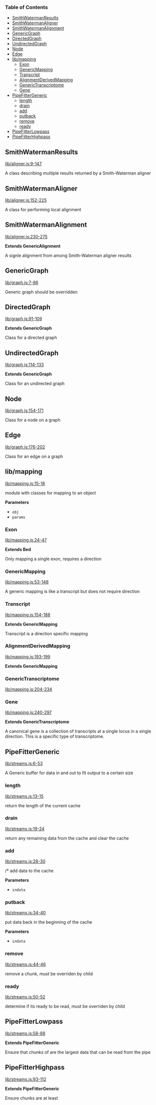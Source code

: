 <!-- Generated by documentation.js. Update this documentation by updating the source code. -->

### Table of Contents

-   [SmithWatermanResults](#smithwatermanresults)
-   [SmithWatermanAligner](#smithwatermanaligner)
-   [SmithWatermanAlignment](#smithwatermanalignment)
-   [GenericGraph](#genericgraph)
-   [DirectedGraph](#directedgraph)
-   [UndirectedGraph](#undirectedgraph)
-   [Node](#node)
-   [Edge](#edge)
-   [lib/mapping](#libmapping)
    -   [Exon](#exon)
    -   [GenericMapping](#genericmapping)
    -   [Transcript](#transcript)
    -   [AlignmentDerivedMapping](#alignmentderivedmapping)
    -   [GenericTranscriptome](#generictranscriptome)
    -   [Gene](#gene)
-   [PipeFitterGeneric](#pipefittergeneric)
    -   [length](#length)
    -   [drain](#drain)
    -   [add](#add)
    -   [putback](#putback)
    -   [remove](#remove)
    -   [ready](#ready)
-   [PipeFitterLowpass](#pipefitterlowpass)
-   [PipeFitterHighpass](#pipefitterhighpass)

## SmithWatermanResults

[lib/aligner.js:9-147](https://github.com/jason-weirather/js-seq-tools/blob/c9460c88c7134c42df6f239f875d58d2e44a73c6/lib/aligner.js#L9-L147 "Source code on GitHub")

A class describing multiple results returned by a Smith-Waterman aligner

## SmithWatermanAligner

[lib/aligner.js:152-225](https://github.com/jason-weirather/js-seq-tools/blob/c9460c88c7134c42df6f239f875d58d2e44a73c6/lib/aligner.js#L152-L225 "Source code on GitHub")

A class for performing local alignment

## SmithWatermanAlignment

[lib/aligner.js:230-275](https://github.com/jason-weirather/js-seq-tools/blob/c9460c88c7134c42df6f239f875d58d2e44a73c6/lib/aligner.js#L230-L275 "Source code on GitHub")

**Extends GenericAlignment**

A signle alignment from among Smith-Waterman aligner results

## GenericGraph

[lib/graph.js:7-86](https://github.com/jason-weirather/js-seq-tools/blob/c9460c88c7134c42df6f239f875d58d2e44a73c6/lib/graph.js#L7-L86 "Source code on GitHub")

Generic graph should be overridden

## DirectedGraph

[lib/graph.js:91-109](https://github.com/jason-weirather/js-seq-tools/blob/c9460c88c7134c42df6f239f875d58d2e44a73c6/lib/graph.js#L91-L109 "Source code on GitHub")

**Extends GenericGraph**

Class for a directed graph

## UndirectedGraph

[lib/graph.js:114-133](https://github.com/jason-weirather/js-seq-tools/blob/c9460c88c7134c42df6f239f875d58d2e44a73c6/lib/graph.js#L114-L133 "Source code on GitHub")

**Extends GenericGraph**

Class for an undirected graph

## Node

[lib/graph.js:154-171](https://github.com/jason-weirather/js-seq-tools/blob/c9460c88c7134c42df6f239f875d58d2e44a73c6/lib/graph.js#L154-L171 "Source code on GitHub")

Class for a node on a graph

## Edge

[lib/graph.js:176-202](https://github.com/jason-weirather/js-seq-tools/blob/c9460c88c7134c42df6f239f875d58d2e44a73c6/lib/graph.js#L176-L202 "Source code on GitHub")

Class for an edge on a graph

## lib/mapping

[lib/mapping.js:15-18](https://github.com/jason-weirather/js-seq-tools/blob/c9460c88c7134c42df6f239f875d58d2e44a73c6/lib/mapping.js#L15-L18 "Source code on GitHub")

module with classes for mapping to an object

**Parameters**

-   `obj`  
-   `params`  

### Exon

[lib/mapping.js:24-47](https://github.com/jason-weirather/js-seq-tools/blob/c9460c88c7134c42df6f239f875d58d2e44a73c6/lib/mapping.js#L24-L47 "Source code on GitHub")

**Extends Bed**

Only mapping a single exon, requires a direction

### GenericMapping

[lib/mapping.js:53-148](https://github.com/jason-weirather/js-seq-tools/blob/c9460c88c7134c42df6f239f875d58d2e44a73c6/lib/mapping.js#L53-L148 "Source code on GitHub")

A generic mapping is like a transcript but does not require direction

### Transcript

[lib/mapping.js:154-188](https://github.com/jason-weirather/js-seq-tools/blob/c9460c88c7134c42df6f239f875d58d2e44a73c6/lib/mapping.js#L154-L188 "Source code on GitHub")

**Extends GenericMapping**

Transcript is a direction specific mapping

### AlignmentDerivedMapping

[lib/mapping.js:193-199](https://github.com/jason-weirather/js-seq-tools/blob/c9460c88c7134c42df6f239f875d58d2e44a73c6/lib/mapping.js#L193-L199 "Source code on GitHub")

**Extends GenericMapping**

### GenericTranscriptome

[lib/mapping.js:204-234](https://github.com/jason-weirather/js-seq-tools/blob/c9460c88c7134c42df6f239f875d58d2e44a73c6/lib/mapping.js#L204-L234 "Source code on GitHub")

### Gene

[lib/mapping.js:240-297](https://github.com/jason-weirather/js-seq-tools/blob/c9460c88c7134c42df6f239f875d58d2e44a73c6/lib/mapping.js#L240-L297 "Source code on GitHub")

**Extends GenericTranscriptome**

A canonical gene is a collection of transcripts at a single locus in a single direction.  This is a specific type of transcriptome.

## PipeFitterGeneric

[lib/streams.js:6-53](https://github.com/jason-weirather/js-seq-tools/blob/c9460c88c7134c42df6f239f875d58d2e44a73c6/lib/streams.js#L6-L53 "Source code on GitHub")

A Generic buffer for data in and out to fit output to a certain size

### length

[lib/streams.js:13-15](https://github.com/jason-weirather/js-seq-tools/blob/c9460c88c7134c42df6f239f875d58d2e44a73c6/lib/streams.js#L13-L15 "Source code on GitHub")

return the length of the current cache

### drain

[lib/streams.js:19-24](https://github.com/jason-weirather/js-seq-tools/blob/c9460c88c7134c42df6f239f875d58d2e44a73c6/lib/streams.js#L19-L24 "Source code on GitHub")

return any remaining data from the cache and clear the cache

### add

[lib/streams.js:28-30](https://github.com/jason-weirather/js-seq-tools/blob/c9460c88c7134c42df6f239f875d58d2e44a73c6/lib/streams.js#L28-L30 "Source code on GitHub")

/\* add data to the cache

**Parameters**

-   `indata`  

### putback

[lib/streams.js:34-40](https://github.com/jason-weirather/js-seq-tools/blob/c9460c88c7134c42df6f239f875d58d2e44a73c6/lib/streams.js#L34-L40 "Source code on GitHub")

put data back in the beginning of the cache

**Parameters**

-   `indata`  

### remove

[lib/streams.js:44-46](https://github.com/jason-weirather/js-seq-tools/blob/c9460c88c7134c42df6f239f875d58d2e44a73c6/lib/streams.js#L44-L46 "Source code on GitHub")

remove a chunk, must be overriden by child

### ready

[lib/streams.js:50-52](https://github.com/jason-weirather/js-seq-tools/blob/c9460c88c7134c42df6f239f875d58d2e44a73c6/lib/streams.js#L50-L52 "Source code on GitHub")

determine if its ready to be read, must be overriden by child

## PipeFitterLowpass

[lib/streams.js:58-88](https://github.com/jason-weirather/js-seq-tools/blob/c9460c88c7134c42df6f239f875d58d2e44a73c6/lib/streams.js#L58-L88 "Source code on GitHub")

**Extends PipeFitterGeneric**

Ensure that chunks of <maxsize> are the largest data that can be read from the pipe

## PipeFitterHighpass

[lib/streams.js:93-112](https://github.com/jason-weirather/js-seq-tools/blob/c9460c88c7134c42df6f239f875d58d2e44a73c6/lib/streams.js#L93-L112 "Source code on GitHub")

**Extends PipeFitterGeneric**

Ensure chunks are at least <minsize>
